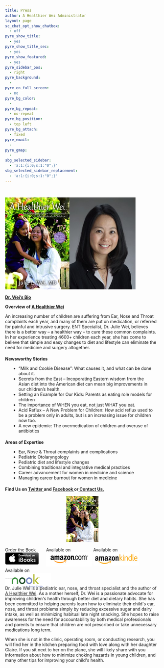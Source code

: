 ```yaml
---
title: Press
author: A Healthier Wei Administrator
layout: page
sc_chat_opt_show_chatbox:
  - off
pyre_show_title:
  - yes
pyre_show_title_sec:
  - yes
pyre_show_featured:
  - yes
pyre_sidebar_pos:
  - right
pyre_background:
  - 
pyre_en_full_screen:
  - no
pyre_bg_color:
  - 
pyre_bg_repeat:
  - no-repeat
pyre_bg_position:
  - top left
pyre_bg_attach:
  - fixed
pyre_email:
  - 
pyre_gmap:
  - 
sbg_selected_sidebar:
  - 'a:1:{i:0;s:1:"0";}'
sbg_selected_sidebar_replacement:
  - 'a:1:{i:0;s:1:"0";}'
---
```

&nbsp;

[<img class="size-medium wp-image-300 alignnone" style="color: #333333; font-style: normal;" title="A Healthier Wei Cover" alt="" src="/wp-content/uploads/2014/04/ahealthierwei_cover-210x3001.jpg" width="210" height="300" />][1]<a href="/wp-content/uploads/2013/02/Wei-photo.jpg" target="_blank"><img class="size-medium wp-image-301 alignnone" title="Dr. Julie Wei" alt="" src="/wp-content/uploads/2014/04/wei-photo-216x3001.jpg" width="216" height="300" /></a>

[**Dr. Wei&#8217;s Bio**][2]

**Overview of [A Healthier Wei][3]**

An increasing number of children are suffering from Ear, Nose and Throat complaints each year, and many of them are put on medication, or referred for painful and intrusive surgery. ENT Specialist, Dr. Julie Wei, believes there is a better way – a healthier way – to cure these common complaints. In her experience treating 4600+ children each year, she has come to believe that simple and easy changes to diet and lifestyle can eliminate the need for medicine and surgery altogether.

<p style="margin:20px 0 10px 0;">
  <strong>Newsworthy Stories</strong>
</p>

<ul style="list-style:disc outside none;">
  <li style="margin: 0 20px;">
    “Milk and Cookie Disease”: What causes it, and what can be done about it.
  </li>
  <li style="margin: 0 20px;">
    Secrets from the East – Incoporating Eastern wisdom from the Asian diet into the American diet can mean big improvements in our children’s health.
  </li>
  <li style="margin: 0 20px;">
    Setting an Example for Our Kids: Parents as eating role models for children
  </li>
  <li style="margin: 0 20px;">
    The importance of WHEN you eat, not just WHAT you eat.
  </li>
  <li style="margin: 0 20px;">
    Acid Reflux – A New Problem for Children: How acid reflux used to be a problem only in adults, but is an increasing issue for children now too.
  </li>
  <li style="margin: 0 20px;">
    A new epidemic: The overmedication of children and overuse of antibiotics
  </li>
</ul>

<p style="margin:20px 0 10px 0;">
  <strong>Areas of Expertise</strong>
</p>

<ul style="list-style:disc outside none;">
  <li style="margin: 0 20px;">
    Ear, Nose & Throat complaints and complications
  </li>
  <li style="margin: 0 20px;">
    Pediatric Otolaryngology
  </li>
  <li style="margin: 0 20px;">
    Pediatric diet and lifestyle changes
  </li>
  <li style="margin: 0 20px;">
    Combining traditional and integrative medical practices
  </li>
  <li style="margin: 0 20px;">
    Career advancement for women in medicine and science
  </li>
  <li style="margin: 0 20px;">
    Managing career burnout for women in medicine
  </li>
</ul>

<p style="margin:20px 0 10px 0;">
  <strong>Find Us on <a href="http://twitter.com/ahealthierwei">Twitter </a>and <a href="http://facebook.com/ahealthierwei">Facebook </a>or<a title="Contact Us" href="contact/"> Contact Us.</a><a href="http://facebook.com/ahealthierwei"><br /> </a></strong>
</p>

<span style="width:105px;display:table;margin:0 auto;"><a href="the-book/"><img src="/wp-content/uploads/2014/04/AHealthierWei_cover_150.png" /></a></span>

<p style="height:80px">
  <span style="width:130px;display:inline-block;vertical-align:top;"> Order the Book <a href="https://itunes.apple.com/us/book/a-healthier-wei/id806784060?ls=1&mt=11#" target="_blank" > <img class="size-full wp-image-944" alt="Apple iBooks" title="Apple iBooks" src="/wp-content/uploads/2014/02/Download_on_iBooks_Badge_US-UK_110x40_090513.png" width="110" height="40" /></a> </span> <span style="width:150px;display:inline-block;vertical-align:top;">Available on <a href="http://amzn.to/1fSNqeb" target="_blank" > <img class="size-full wp-image-945" alt="Amazon.com" title="Amazon.com" src="/wp-content/uploads/2014/02/amazon_com_logo_160.jpg" width="160" height="47" /> </a> </span> <span  style="width:150px;display:inline-block;vertical-align:top;">Available on <a href="http://amzn.to/1eHEfNl" target="_blank" > <img class="size-full wp-image-946" alt="Amazon Kindle" title="Amazon Kindle" src="/wp-content/uploads/2014/02/kindle_logo_160.jpg" width="160" height="43" /> </a> </span> <span style="width:150px;display:inline-block;vertical-align:top;">Available on <a href="http://www.barnesandnoble.com/w/a-healthier-wei-julie-wei/1118260302?ean=2940148244592&itm=1&usri=2940148244592" target="_blank" > <img class="size-full wp-image-947" alt="Nook" title="Nook" src="/wp-content/uploads/2014/02/nook_logo_160.png" width="160" height="52" /></a> </span>
</p>

\-----

Dr. Julie Wei is a pediatric ear, nose, and throat specialist and the author of [A Healthier Wei][4]. As a mother herself, Dr. Wei is a passionate advocate for improving children's health through better diet and dietary habits. She has been committed to helping parents learn how to eliminate their child's ear, nose, and throat problems simply by reducing excessive sugar and dairy intake, as well as minimizing habitual late night snacking. She hopes to raise awareness for the need for accountability by both medical professionals and parents to ensure that children are not prescribed or take unnecessary medications long term. 

When she is not in the clinic, operating room, or conducting research, you will find her in the kitchen preparing food with love along with her daughter Claire. If you sit next to her on the plane, she will likely share with you information about how to minimize choking hazards in young children, and many other tips for improving your child's health.

 [1]: wp-content/uploads/2013/02/AHealthierWei_cover.jpg
 [2]: dr-wei/ "Dr. Wei"
 [3]: the-book/ "The Book"
 [4]: the-book